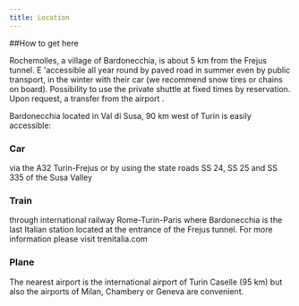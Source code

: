 ```yaml
---
title: Location
---
```

##How to get here

Rochemolles, a village of Bardonecchia, is about 5 km from the Frejus tunnel. E 'accessible all year round by paved road in summer even by public transport, in the winter with their car (we recommend snow tires or chains on board). Possibility to use the private shuttle at fixed times by reservation. Upon request, a transfer from the airport .

Bardonecchia located in Val di Susa, 90 km west of Turin is easily accessible:


### Car
via the A32 Turin-Frejus or by using the state roads SS 24, SS 25 and SS 335 of the Susa Valley  


### Train
through international railway Rome-Turin-Paris where Bardonecchia is the last Italian station located at the entrance of the Frejus tunnel. For more information please visit trenitalia.com


### Plane
The nearest airport is the international airport of Turin Caselle (95 km) but also the airports of Milan, Chambery or Geneva are convenient.  


